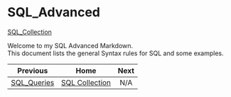 # SQL_Advanced
[SQL_Collection](https://github.com/cshglobal99/SQL_Collection/blob/main/0.INTRODUCTION.md)

Welcome to my SQL Advanced Markdown.  
This document lists the general Syntax rules for SQL and some examples.













| Previous | Home | Next |
|  :---:         |     :---:      |           :---:   |
| [SQL_Queries](https://github.com/cshglobal99/SQL_Collection/blob/main/SQL_Queries.md) |    [SQL Collection]([https://github.com/cshglobal99/SQL_Collection/blob/main/0.INTRODUCTION.md](https://github.com/cshglobal99/SQL_Collection/blob/main/0.%20INTRODUCTION.md)) | N/A   |
